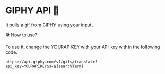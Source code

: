 # GIPHY API 🚀

It pulls a gif from GIPHY using your input.

🛠️ How to use?

To use it, change the YOURAPIKEY with your API key within the following code.

`https://api.giphy.com/v1/gifs/translate?api_key=YOURAPIKEY&s=${searchTerm}`